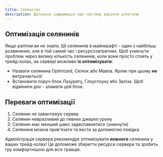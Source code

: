 ```yaml
---
title: Селянство
description: Детальна інформація про систему варіння алкоголю
---
```


## Оптимізація селянинів

Якщо раптом ви не знали, ШІ селянинів в майнкрафті - один з найбільш розвинених, але в той самий час і ресурсозатратних. Щоб уникнути проблем через велику кількість селянинів, коли вони просто стоять у трейд-холах, на сервері можливо **їх оптимізувати**: 

- Назвати селянина Optimized, Селюк або Мавпа. Ярлик при цьому **не** витрачається!
- Встановити поруч блок Лазуриту, Глоустоуну або Заліза. Щоб відмінити дію - зламати цей блок.

## Переваги оптимізації

1. Селянин не завантажує сервер
2. Селянин невразливий до певних джерел урону
3. Селянин має менший шанс задеспавнитися (зникнути)
4. Селянина можна прив'язати та вести за допомогою повідка

Адміністрація сервера рекомендує оптимізувати **кожного** селянина у ваших трейд-холах! Це допоможе зберегти ресурси сервера та зробить гру комфортнішою для всіх гравців.